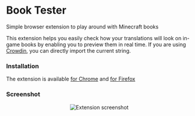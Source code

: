 # Book Tester
Simple browser extension to play around with Minecraft books

This extension helps you easily check how your translations will look on in-game books by enabling you to preview them in real time. If you are using [Crowdin](https://crowdin.com), you can directly import the current string.

### Installation

The extension is available [for Chrome](https://chrome.google.com/webstore/detail/book-tester/cbandnohjfaekpehffhamgjnijebldeb) and [for Firefox](https://addons.mozilla.org/en-US/firefox/addon/book-tester/)

### Screenshot

<p align="center">
<img src="https://user-images.githubusercontent.com/62302815/183880937-3418a674-a480-480f-b584-9482f45c8b5b.png" alt="Extension screenshot"/>
</p>
